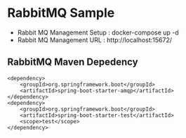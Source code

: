 # RabbitMQ Sample

- Rabbit MQ Management Setup : docker-compose up -d
- Rabbit MQ Management URL   : http://localhost:15672/

## RabbitMQ  Maven Depedency
```   
<dependency>
	<groupId>org.springframework.boot</groupId>
	<artifactId>spring-boot-starter-amqp</artifactId>
</dependency>
<dependency>
	<groupId>org.springframework.boot</groupId>
	<artifactId>spring-boot-starter-test</artifactId>
	<scope>test</scope>
</dependency>

```
